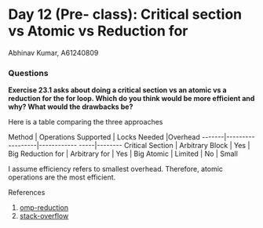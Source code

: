 # Day 12 (Pre- class): Critical section vs Atomic vs Reduction for

Abhinav Kumar, A61240809

### Questions
**Exercise 23.1 asks about doing a critical section vs an atomic vs a reduction for the for loop. Which do you think would be more efficient and why? What would the drawbacks be?**

Here is a table comparing the three approaches

Method | Operations Supported | Locks Needed |Overhead
-------|------------------|------------ -----|--------
Critical Section | Arbitrary Block | Yes | Big
Reduction for    | Arbitrary for   | Yes | Big
Atomic           | Limited         | No  | Small

I assume efficiency refers to smallest overhead. Therefore, atomic operations are the most efficient.

References
1. [omp-reduction](https://pages.tacc.utexas.edu/~eijkhout/pcse/html/omp-reduction.html)
2. [stack-overflow](https://stackoverflow.com/a/7798994)
